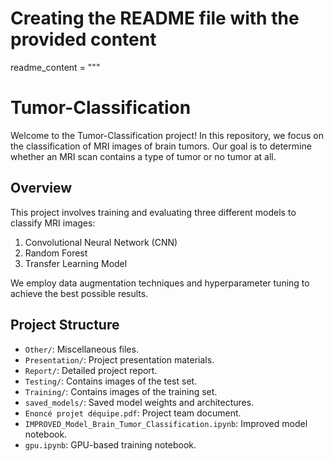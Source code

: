 # Creating the README file with the provided content

readme_content = """
# Tumor-Classification

Welcome to the Tumor-Classification project! In this repository, we focus on the classification of MRI images of brain tumors. Our goal is to determine whether an MRI scan contains a type of tumor or no tumor at all.

## Overview

This project involves training and evaluating three different models to classify MRI images:
1. Convolutional Neural Network (CNN)
2. Random Forest
3. Transfer Learning Model

We employ data augmentation techniques and hyperparameter tuning to achieve the best possible results.

## Project Structure

- `Other/`: Miscellaneous files.
- `Presentation/`: Project presentation materials.
- `Report/`: Detailed project report.
- `Testing/`: Contains images of the test set.
- `Training/`: Contains images of the training set.
- `saved_models/`: Saved model weights and architectures.
- `Enoncé projet déquipe.pdf`: Project team document.
- `IMPROVED_Model_Brain_Tumor_Classification.ipynb`: Improved model notebook.
- `gpu.ipynb`: GPU-based training notebook.

